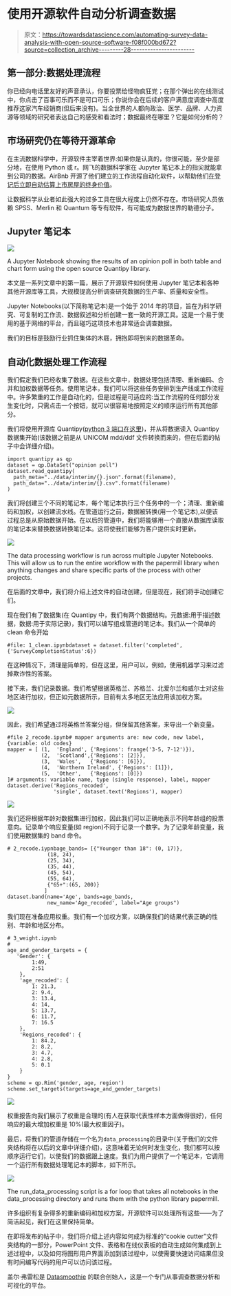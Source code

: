 # 使用开源软件自动分析调查数据

> 原文：<https://towardsdatascience.com/automating-survey-data-analysis-with-open-source-software-f08f000bd672?source=collection_archive---------28----------------------->

## 第一部分:数据处理流程

你已经向电话里友好的声音承认，你要投票给怪物疯狂党；在那个弹出的在线测试中，你点击了百事可乐而不是可口可乐；你说你会在后续的客户满意度调查中高度推荐这家汽车经销商(但后来没有)。当全世界的人都向政治、医学、品牌、人力资源等领域的研究者表达自己的感受和看法时；数据最终在哪里？它是如何分析的？

## 市场研究仍在等待开源革命

在主流数据科学中，开源软件主宰着世界:如果你是认真的，你很可能，至少是部分地，在使用 Python 或 r。网飞的数据科学家在 Jupyter 笔记本上的指尖就能拿到公司的数据。AirBnb 开源了他们建立的工作流程自动化软件，以帮助他们[在登记后立即自动估算上市房屋的终身价值](https://medium.com/airbnb-engineering/using-machine-learning-to-predict-value-of-homes-on-airbnb-9272d3d4739d)。

让数据科学从业者如此强大的过多工具在很大程度上仍然不存在。市场研究人员依赖 SPSS、Merlin 和 Quantum 等专有软件，有可能成为数据世界的勒德分子。

## Jupyter 笔记本

![](img/50bf4fa6083e7303dddbc9daaa2b0d59.png)

A Jupyter Notebook showing the results of an opinion poll in both table and chart form using the open source Quantipy library.

本文是一系列文章中的第一篇，展示了开源软件如何使用 Jupyter 笔记本和各种其他开源库等工具，大规模提高分析调查研究数据的生产率、质量和安全性。

Jupyter Notebooks(以下简称笔记本)是一个始于 2014 年的项目，旨在为科学研究、可复制的工作流、数据叙述和分析创建一套一致的开源工具。这是一个易于使用的基于网络的平台，而且碰巧这项技术也非常适合调查数据。

我们的目标是鼓励行业抓住集体的木屐，拥抱即将到来的数据革命。

## 自动化数据处理工作流程

我们假定我们已经收集了数据。在这些文章中，数据处理包括清理、重新编码、合并和加权数据等任务。使用笔记本，我们可以将这些任务安排到生产线或工作流程中。许多繁重的工作是自动化的，但是过程是可适应的:当工作流程的任何部分发生变化时，只需点击一个按钮，就可以很容易地按照定义的顺序运行所有其他部分。

我们将使用开源库 Quantipy([python 3 端口在这里](https://www.github.com/quantipy/quantipy3))，并从将数据读入 Quantipy 数据集开始(该数据之前是从 UNICOM mdd/ddf 文件转换而来的，但在后面的帖子中会详细介绍)。

```
import quantipy as qp
dataset = qp.DataSet("opinion poll")
dataset.read_quantipy(
  path_meta="../data/interim/{}.json".format(filename),
  path_data="../data/interim/{}.csv".format(filename)
)
```

我们将创建三个不同的笔记本，每个笔记本执行三个任务中的一个；清理、重新编码和加权，以创建流水线。在管道运行之前，数据被转换(用一个笔记本),以便该过程总是从原始数据开始。在以后的管道中，我们将能够用一个直接从数据库读取的笔记本来替换数据转换笔记本。这将使我们能够为客户提供实时更新。

![](img/8400a5d6557df2308e204c069c19f364.png)

The data processing workflow is run across multiple Jupyter Notebooks. This will allow us to run the entire workflow with the papermill library when anything changes and share specific parts of the process with other projects.

在后面的文章中，我们将介绍上述文件的自动创建，但是现在，我们将手动创建它们。

现在我们有了数据集(在 Quantipy 中，我们有两个数据结构。元数据:用于描述数据，数据:用于实际记录)，我们可以编写组成管道的笔记本。我们从一个简单的 clean 命令开始

```
#file: 1_clean.ipynbdataset = dataset.filter('completed', {'SurveyCompletionStatus':6})
```

在这种情况下，清理是简单的，但在这里，用户可以，例如，使用机器学习来过滤掉欺诈性的答案。

接下来，我们记录数据。我们希望根据英格兰、苏格兰、北爱尔兰和威尔士对这些地区进行加权，但正如元数据所示，目前有太多地区无法应用该加权方案。

![](img/4c065c954905115a44923a484bcd172b.png)

因此，我们希望通过将英格兰答案分组，但保留其他答案，来导出一个新变量。

```
#file 2_recode.ipynb# mapper arguments are: new code, new label, {variable: old codes}
mapper = [ (1,  'England', {'Regions': frange('3-5, 7-12')}),
           (2,  'Scotland',{'Regions': [2]}),
           (3,  'Wales',   {'Regions': [6]}),
           (4,  'Northern Ireland', {'Regions': [1]}),
           (5,  'Other',   {'Regions': [0]})
]# arguments: variable name, type (single response), label, mapper
dataset.derive('Regions_recoded', 
               'single', dataset.text('Regions'), mapper)
```

![](img/8c8614074aa379235ac8da4a742dae3d.png)

我们还将根据年龄对数据集进行加权，因此我们可以正确地表示不同年龄组的投票意向。记录单个响应变量(如 region)不同于记录一个数字。为了记录年龄变量，我们使用数据集的 band 命令。

```
# 2_recode.iypnbage_bands= [{"Younger than 18": (0, 17)},
             (18, 24),
             (25, 34),
             (35, 44),
             (45, 54),
             (55, 64),
             {"65+":(65, 200)}
            ]
dataset.band(name='Age', bands=age_bands,
             new_name='Age_recoded', label="Age groups")
```

我们现在准备应用权重。我们有一个加权方案，以确保我们的结果代表正确的性别、年龄和地区分布。

```
# 3_weight.ipynb
#
age_and_gender_targets = {
   'Gender': {
        1:49, 
        2:51
    },
    'age_recoded': {
        1: 21.3,
        2: 9.4,
        3: 13.4,
        4: 14,
        5: 13.7,
        6: 11.7,
        7: 16.5        
    },
    'Regions_recoded': {
        1: 84.2,
        2: 8.2,
        3: 4.7,
        4: 2.8,
        5: 0.1
    }
}
scheme = qp.Rim('gender, age, region')
scheme.set_targets(targets=age_and_gender_targets)
```

![](img/636c4508577ee733d9fb05f2b5168384.png)

权重报告向我们展示了权重是合理的(有人在获取代表性样本方面做得很好)，任何响应的最大增加权重是 10%(最大权重因子)。

最后，将我们的管道存储在一个名为`data_processing`的目录中(关于我们的文件夹结构将在以后的文章中详细介绍)，这意味着无论何时发生变化，我们都可以按顺序运行它们，以使我们的数据跟上速度。我们为用户提供了一个笔记本，它调用一个运行所有数据处理笔记本的脚本，如下所示。

![](img/33b5f9e0e1ff7e51eb5df898adfec838.png)

The run_data_processing script is a for loop that takes all notebooks in the data_processing directory and runs them with the python library papermill.

许多组织有复杂得多的重新编码和加权方案，开源软件可以处理所有这些——为了简洁起见，我们在这里保持简单。

在即将发布的帖子中，我们将介绍上述内容如何成为标准的“cookie cutter”文件夹结构的一部分，PowerPoint 文件、表格和在线仪表板的自动生成如何集成到上述过程中，以及如何将图形用户界面添加到该过程中，以使需要快速访问结果但没有时间编写代码的用户可以访问该过程。

盖尔·弗雷松是 [Datasmoothie](http://www.datasmoothie.com) 的联合创始人，这是一个专门从事调查数据分析和可视化的平台。